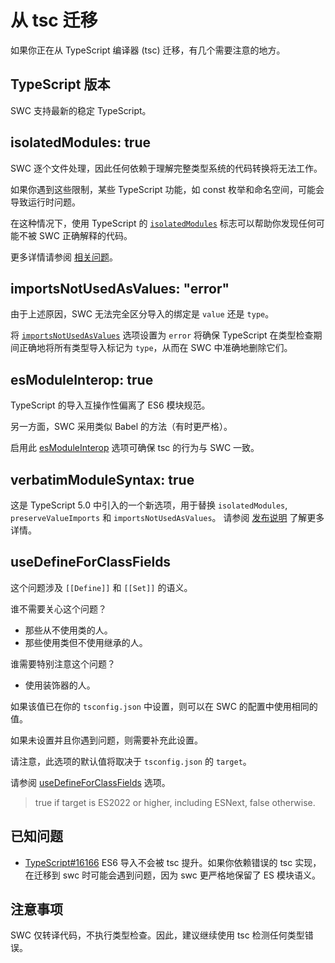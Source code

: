 # 从 tsc 迁移

如果你正在从 TypeScript 编译器 (tsc) 迁移，有几个需要注意的地方。

## TypeScript 版本

SWC 支持最新的稳定 TypeScript。

## isolatedModules: true

SWC 逐个文件处理，因此任何依赖于理解完整类型系统的代码转换将无法工作。

如果你遇到这些限制，某些 TypeScript 功能，如 const 枚举和命名空间，可能会导致运行时问题。

在这种情况下，使用 TypeScript 的 [`isolatedModules`][isolatedmodules] 标志可以帮助你发现任何可能不被 SWC 正确解释的代码。

更多详情请参阅 [相关问题](https://github.com/swc-project/swc/issues/7101#issuecomment-1480610668)。

[isolatedmodules]: https://www.typescriptlang.org/tsconfig#isolatedModules

## importsNotUsedAsValues: "error"

由于上述原因，SWC 无法完全区分导入的绑定是 `value` 还是 `type`。

将 [`importsNotUsedAsValues`][importsnotusedasvalues] 选项设置为 `error` 将确保 TypeScript 在类型检查期间正确地将所有类型导入标记为 `type`，从而在 SWC 中准确地删除它们。

[importsnotusedasvalues]: https://www.typescriptlang.org/tsconfig#importsNotUsedAsValues

## esModuleInterop: true

TypeScript 的导入互操作性偏离了 ES6 模块规范。

另一方面，SWC 采用类似 Babel 的方法（有时更严格）。

启用此 [esModuleInterop][esmoduleinterop] 选项可确保 tsc 的行为与 SWC 一致。

[esmoduleinterop]: https://www.typescriptlang.org/tsconfig#esModuleInterop

## verbatimModuleSyntax: true

这是 TypeScript 5.0 中引入的一个新选项，用于替换 `isolatedModules`, `preserveValueImports` 和 `importsNotUsedAsValues`。
请参阅 [发布说明][verbatimmodulesyntax] 了解更多详情。

[verbatimmodulesyntax]: https://devblogs.microsoft.com/typescript/announcing-typescript-5-0-beta/#verbatimmodulesyntax

## useDefineForClassFields

这个问题涉及 `[[Define]]` 和 `[[Set]]` 的语义。

谁不需要关心这个问题？

- 那些从不使用类的人。
- 那些使用类但不使用继承的人。

谁需要特别注意这个问题？

- 使用装饰器的人。

如果该值已在你的 `tsconfig.json` 中设置，则可以在 SWC 的配置中使用相同的值。

如果未设置并且你遇到问题，则需要补充此设置。

请注意，此选项的默认值将取决于 `tsconfig.json` 的 `target`。

请参阅 [useDefineForClassFields][usedefineforclassfields] 选项。

> true if target is ES2022 or higher, including ESNext, false otherwise.

[usedefineforclassfields]: https://www.typescriptlang.org/tsconfig#useDefineForClassFields

## 已知问题

- [TypeScript#16166](https://github.com/microsoft/TypeScript/issues/16166)
  ES6 导入不会被 tsc 提升。如果你依赖错误的 tsc 实现，在迁移到 swc 时可能会遇到问题，因为 swc 更严格地保留了 ES 模块语义。

## 注意事项

SWC 仅转译代码，不执行类型检查。因此，建议继续使用 tsc 检测任何类型错误。
